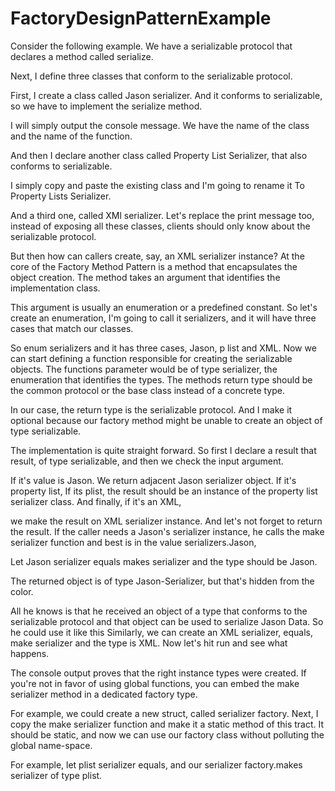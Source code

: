 # FactoryDesignPatternExample
Consider the following example. We have a serializable protocol that declares a method called serialize.

Next, I define three classes that conform to the serializable protocol.

First, I create a class called Jason serializer. And it conforms to serializable, so we have to implement the serialize method.

I will simply output the console message. We have the name of the class and the name of the function.

And then I declare another class called Property List Serializer, that also conforms to serializable.

I simply copy and paste the existing class and I'm going to rename it To Property Lists Serializer.

And a third one, called XMl serializer. Let's replace the print message too, instead of exposing all these classes, clients should only know about the serializable protocol.

But then how can callers create, say, an XML serializer instance? At the core of the Factory Method Pattern is a method that encapsulates the object creation. The method takes an argument that identifies the implementation class.

This argument is usually an enumeration or a predefined constant. So let's create an enumeration, I'm going to call it serializers, and it will have three cases that match our classes.

So enum serializers and it has three cases, Jason, p list and XML. Now we can start defining a function responsible for creating the serializable objects. The functions parameter would be of type serializer, the enumeration that identifies the types. The methods return type should be the common protocol or the base class instead of a concrete type.

In our case, the return type is the serializable protocol. And I make it optional because our factory method might be unable to create an object of type serializable.
 
The implementation is quite straight forward. So first I declare a result that result, of type serializable, and then we check the input argument.

If it's value is Jason. We return adjacent Jason serializer object. If it's property list, If its plist, the result should be an instance of the property list serializer class. And finally, if it's an XML,

we make the result on XML serializer instance. And let's not forget to return the result. If the caller needs a Jason's serializer instance, he calls the make serializer function and best is in the value serializers.Jason,

Let Jason serializer equals makes serializer and the type should be Jason.

The returned object is of type Jason-Serializer, but that's hidden from the color.

All he knows is that he received an object of a type that conforms to the serializable protocol and that object can be used to serialize Jason Data.
So he could use it like this Similarly, we can create an XML serializer, equals, make serializer and the type is XML. Now let's hit run and see what happens.

The console output proves that the right instance types were created. If you're not in favor of using global functions, you can embed the make serializer method in a dedicated factory type.

For example, we could create a new struct, called serializer factory. Next, I copy the make serializer function and make it a static method of this tract. It should be static, and now we can use our factory class without polluting the global name-space.

For example, let plist serializer equals, and our serializer factory.makes serializer of type plist.
